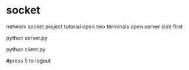 # socket
network socket project
tutorial
open two terminals
open server side first

python server.py

python client.py


#press 5 to logout

